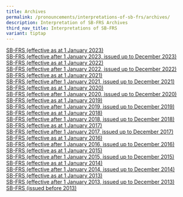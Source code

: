 ```yaml
---
title: Archives
permalink: /pronouncements/interpretations-of-sb-frs/archives/
description: Interpretation of SB-FRS Archives
third_nav_title: Interpretations of SB-FRS
variant: tiptap
---
```

<p><a href="/pronouncements/interpretations-of-sb-frs/effective-as-at-1-january-2023/" rel="noopener noreferrer nofollow" target="_blank">SB-FRS (effective as at 1 January 2023)</a> 
<br><a href="/pronouncements/interpretations-of-sb-frs/effective-after-1-january-2023-issued-up-to-december-2023/" rel="noopener noreferrer nofollow" target="_blank">SB-FRS (effective after 1 January 2023, issued up to December 2023) </a>
<br><a href="/pronouncements/sb-frs/archives/2022/effective-as-at-1-january-2022/" rel="noopener noreferrer nofollow" target="_blank">SB-FRS (effective as at 1 January 2022)</a> 
<br><a href="/pronouncements/sb-frs/archives/2022/effective-after-1-january-2022-issued-up-to-december-2022/" rel="noopener noreferrer nofollow" target="_blank">SB-FRS (effective after 1 January 2022, issued up to December 2022) </a>
<br><a href="/pronouncements/sb-frs/archives/2021/effective-as-at-1-january-2021/" rel="noopener noreferrer nofollow" target="_blank">SB-FRS (effective as at 1 January 2021)</a> 
<br><a href="/pronouncements/sb-frs/archives/2021/effective-after-1-january-2021-issued-up-to-december-2021/" rel="noopener noreferrer nofollow" target="_blank">SB-FRS (effective after 1 January 2021, issued up to December 2021)</a> 
<br><a href="/pronouncements/sb-frs/archives/2020/effective-as-at-1-january-2020/" rel="noopener noreferrer nofollow" target="_blank">SB-FRS (effective as at 1 January 2020)</a> 
<br><a href="/pronouncements/sb-frs/archives/2020/effective-after-1-january-2020-issued-up-to-december-2020/" rel="noopener noreferrer nofollow" target="_blank">SB-FRS (effective after 1 January 2020, issued up to December 2020)</a> 
<br><a href="/pronouncements/sb-frs/archives/2019/effective-as-at-1-january-2019/" rel="noopener noreferrer nofollow" target="_blank">SB-FRS (effective as at 1 January 2019)</a> 
<br><a href="/pronouncements/sb-frs/archives/2019/effective-after-1-january-2019-issued-up-to-december-2019/" rel="noopener noreferrer nofollow" target="_blank">SB-FRS (effective after 1 January 2019, issued up to December 2019)</a> 
<br><a href="/pronouncements/sb-frs/archives/2018/effective-as-at-1-january-2018/" rel="noopener noreferrer nofollow" target="_blank">SB-FRS (effective as at 1 January 2018)</a> 
<br><a href="/pronouncements/sb-frs/archives/2018/effective-after-1-january-2018-issued-up-to-december-2018/" rel="noopener noreferrer nofollow" target="_blank">SB-FRS (effective after 1 January 2018, issued up to December 2018)</a> 
<br><a href="/pronouncements/sb-frs/archives/2017/effective-as-at-1-january-2017/" rel="noopener noreferrer nofollow" target="_blank">SB-FRS (effective as at 1 January 2017)</a> 
<br><a href="/pronouncements/sb-frs/archives/2017/effective-after-1-january-2017-issued-up-to-december-2017/" rel="noopener noreferrer nofollow" target="_blank">SB-FRS (effective after 1 January 2017, issued up to December 2017)</a> 
<br><a href="/pronouncements/sb-frs/archives/2016/effective-as-at-1-january-2016/" rel="noopener noreferrer nofollow" target="_blank">SB-FRS (effective as at 1 January 2016)</a> 
<br><a href="/pronouncements/sb-frs/archives/2016/effective-after-1-january-2016-issued-up-to-december-2016/" rel="noopener noreferrer nofollow" target="_blank">SB-FRS (effective after 1 January 2016, issued up to December 2016)</a> 
<br><a href="/pronouncements/sb-frs/archives/2015/effective-as-at-1-january-2015/" rel="noopener noreferrer nofollow" target="_blank">SB-FRS (effective as at 1 January 2015)</a> 
<br><a href="/pronouncements/sb-frs/archives/2015/effective-after-1-january-2015-issued-up-to-december-2015/" rel="noopener noreferrer nofollow" target="_blank">SB-FRS (effective after 1 January 2015, issued up to December 2015)</a> 
<br><a href="/pronouncements/sb-frs/archives/2014/effective-as-at-1-january-2014/" rel="noopener noreferrer nofollow" target="_blank">SB-FRS (effective as at 1 January 2014)</a> 
<br><a href="/pronouncements/sb-frs/archives/2014/effective-after-1-january-2014-issued-up-to-december-2014/" rel="noopener noreferrer nofollow" target="_blank">SB-FRS (effective after 1 January 2014, issued up to December 2014)</a> 
<br><a href="/pronouncements/sb-frs/archives/2013/effective-as-at-1-january-2013/" rel="noopener noreferrer nofollow" target="_blank">SB-FRS (effective as at 1 January 2013)</a> 
<br><a href="/pronouncements/sb-frs/archives/2013/effective-after-1-january-2013-issued-up-to-december-2013/" rel="noopener noreferrer nofollow" target="_blank">SB-FRS (effective after 1 January 2013, issued up to December 2013)</a> 
<br><a href="/pronouncements/sb-frs/archives/2013/issued-before-2013/" rel="noopener noreferrer nofollow" target="_blank">SB-FRS (issued before 2013)</a>
</p>
